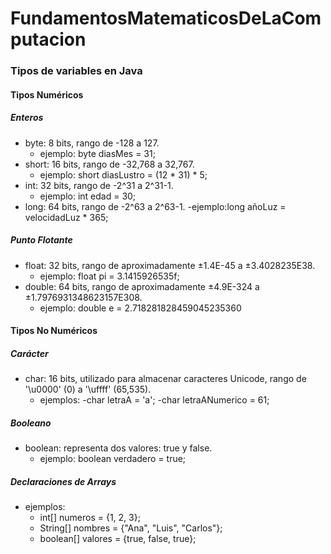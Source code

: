 # FundamentosMatematicosDeLaComputacion
### Tipos de variables en Java
#### Tipos Numéricos

##### Enteros
- byte: 8 bits, rango de -128 a 127.
   - ejemplo: byte diasMes = 31; 
- short: 16 bits, rango de -32,768 a 32,767.
   - ejemplo: short diasLustro = (12 * 31) * 5;
- int: 32 bits, rango de -2^31 a 2^31-1.
   - ejemplo: int edad = 30;
- long: 64 bits, rango de -2^63 a 2^63-1.
   -ejemplo:long añoLuz = velocidadLuz * 365;
  
##### Punto Flotante
- float: 32 bits, rango de aproximadamente ±1.4E-45 a ±3.4028235E38.
   - ejemplo: float pi = 3.1415926535f;
- double: 64 bits, rango de aproximadamente ±4.9E-324 a ±1.7976931348623157E308.
  - ejemplo: double e = 2.718281828459045235360
    
#### Tipos No Numéricos

##### Carácter
- char: 16 bits, utilizado para almacenar caracteres Unicode, rango de '\u0000' (0) a '\uffff' (65,535).
   - ejemplos:
      -char letraA = 'a';
      -char letraANumerico = 61;
##### Booleano
- boolean: representa dos valores: true y false.
   - ejemplo: boolean verdadero = true;
     
##### Declaraciones de Arrays
- ejemplos:
   - int[] numeros = {1, 2, 3};
   - String[] nombres = {"Ana", "Luis", "Carlos"};
   - boolean[] valores = {true, false, true};
